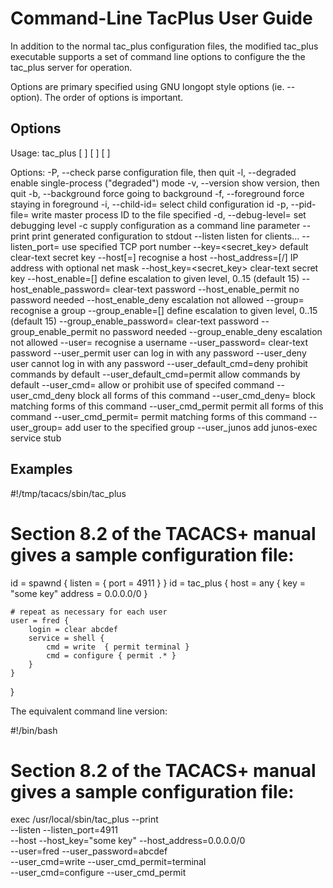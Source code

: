 # Command-Line TacPlus User Guide

In addition to the normal tac_plus configuration files, the modified tac_plus executable supports a
set of command line options to configure the the tac_plus server for operation.

Options are primary specified using GNU longopt style options (ie. --option). The order of options is
important.

## Options

Usage: tac_plus [ <Options> ] [ <configuration file> ] [ <id> ]

Options:
  -P, --check                            parse configuration file, then quit
  -l, --degraded                         enable single-process ("degraded") mode
  -v, --version                          show version, then quit
  -b, --background                       force going to background
  -f, --foreground                       force staying in foreground
  -i, --child-id=<child-id>              select child configuration id
  -p, --pid-file=<pid-file>              write master process ID to the file specified
  -d, --debug-level=<debug-level>        set debugging level
  -c                <config>             supply configuration as a command line parameter
  --print                                print generated configuration to stdout
  --listen                               listen for clients...
     --listen_port=<nnn>                 use specified TCP port number
  --key=<secret_key>                     default clear-text secret key
  --host[=<name>]                        recognise a host
     --host_address=<cwaddr>[/<mask>]    IP address with optional net mask
     --host_key=<secret_key>             clear-text secret key
     --host_enable=[<level>]             define escalation to given level, 0..15 (default 15)
        --host_enable_password=<pass>    clear-text password
        --host_enable_permit             no password needed
        --host_enable_deny               escalation not allowed
  --group=<name>                         recognise a group
     --group_enable=[<level>]            define escalation to given level, 0..15 (default 15)
        --group_enable_password=<pass>   clear-text password
        --group_enable_permit            no password needed
        --group_enable_deny              escalation not allowed
  --user=<name>                          recognise a username
     --user_password=<pass>              clear-text password
     --user_permit                       user can log in with any password
     --user_deny                         user cannot log in with any password
     --user_default_cmd=deny             prohibit commands by default
     --user_default_cmd=permit           allow commands by default
     --user_cmd=<name>                   allow or prohibit use of specifed command
        --user_cmd_deny                  block all forms of this command
        --user_cmd_deny=<regex>          block matching forms of this command
        --user_cmd_permit                permit all forms of this command
        --user_cmd_permit=<regex>        permit matching forms of this command
     --user_group=<name>                 add user to the specified group
     --user_junos                        add junos-exec service stub


## Examples

#!/tmp/tacacs/sbin/tac_plus

# Section 8.2 of the TACACS+ manual gives a sample configuration file:

id = spawnd {
    listen = { port = 4911 }
}
id = tac_plus {
    host = any { key = "some key" address = 0.0.0.0/0 }

    # repeat as necessary for each user
    user = fred {
        login = clear abcdef
        service = shell {
            cmd = write  { permit terminal }
            cmd = configure { permit .* }
        }
    }
}

The equivalent command line version:

#!/bin/bash

# Section 8.2 of the TACACS+ manual gives a sample configuration file:

exec /usr/local/sbin/tac_plus --print \
    --listen --listen_port=4911 \
    --host --host_key="some key" --host_address=0.0.0.0/0 \
    --user=fred --user_password=abcdef \
    --user_cmd=write --user_cmd_permit=terminal \
    --user_cmd=configure --user_cmd_permit


